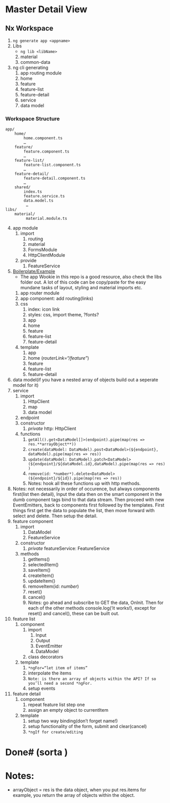# Master Detail View
## Nx Workspace
1.  `ng generate app <appname>` 
2. Libs
	- `ng lib <libName>`
	2.  material
	3. common-data
3. ng cli generating 
	1. app routing module 
	2. home 
	3. feature 
	4. feature-list 
	5. feature-detail 
	6. service
	7. data model 
### Workspace Structure
```
app/
	home/
		home.component.ts
		…
	feature/
		feature.component.ts
		…
	feature-list/
		feature-list.component.ts
		…
	feature-detail/
		feature-detail.component.ts
		…
	shared/
		index.ts
		feature.service.ts
		data.model.ts
		 …
libs/
  	material/
		 material.module.ts
```
4. app module  
	1. import
		1. routing 
		2. material
		3. FormsModule 
		4. HttpClientModule 
	2. provide 
		1. FeatureService 
5.  [Boilerplate/Example](https://github.com/aklukas/levelup)
	- The app Wookie in this repo is a good resource, also check the libs folder out. A lot of this code can be copy/paste for the easy mundane tasks of layout, styling and material imports etc. 
	1. app router module 
	2. app component: add routing(links) 
	3. css 
		1. index: icon link 
		2. styles: css, import theme, ?fonts? 
		3. app
		4. home 
		5. feature 
		6. feature-list 
		7. feature-detail 
	4. template 
		1. app
		2. home (*routerLink=“/feature*”) 
		3. feature
		4. feature-list 
		5. feature-detail 
6. data model(if you have a nested array of objects build out a seperate model for it) 
7. service 
	1. import 
		1. HttpClient 
		2. map 
		3. data model 
	2. endpoint 
	3. constructor 
		1.  *private* http: HttpClient 
	4. functions 
		1. `getAll().get<DataModel[]>(endpoint).pipe(map(res => res.**arrayObject**)) `
		2. `create(dataModel: DataModel).post<DataModel>(${endpoint}, dataModel).pipe(map(res => res)) `
		3. `update(dataModel: DataModel).patch<DataModel>(${endpoint}/${dataModel.id},dataModel).pipe(map(res => res))`
		4. `remove(id: *number*).delete<DataModel>(${endpoint}/${id}).pipe(map(res => res)) `
		5. Notes: hook all these functions up with http methods. 
8. Notes: not necessarily in order of occurence, but always components first(list then detail), Input the data then on the smart component in the dumb component tags bind to that data stream. Then proceed with new EventEmitters, back to components first followed by the templates. First things first get the data to populate the list, then move forward with select and delete. Then setup the detail.  
9. feature component 
	1. import 
		1. DataModel 
		2. FeatureService 
	2. constructor 
		1. *private* featureService: FeatureService 
	3. methods 
		1. getItems() 
		2. selectedItem() 
		3. saveItem() 
		4. createItem() 
		5. updateItem() 
		6. removeItem(id: *number*) 
		7. reset() 
		8. cancel() 
		9. Notes: go ahead and subscribe to GET the data, OnInit. Then for each of the other methods console.log(‘it works!), except for reset() and cancel(), these can be built out.  
10. feature list 
	1. component 
		1. import
			1. Input 
			2. Output 
			3. EventEmitter 
			4. DataModel 
		2. class decorators 
	2. template 
		1. ` *ngFor=“let item of items” `
		2. interpolate the items 
		3. `Note: is there an array of objects within the API? If so you’ll need a second *ngFor. `
		4. setup events 
11. feature detail 
	1. component
		1. repeat feature list step one 
		2. assign an empty object to currentItem 
	2. template 
		1. setup two way binding(don’t forget name!) 
		2. setup functionality of the form, submit and clear(cancel) 
		3. `*ngIf for create/editing `
# Done# (sorta )
# Notes:
* arrayObject = res is the data object, when you put res.items for example, you return the array of objects within the object.  

